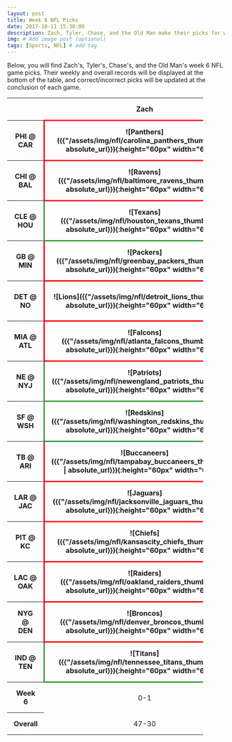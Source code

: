```yaml
---
layout: post
title: Week 6 NFL Picks
date: 2017-10-11 15:30:00
description: Zach, Tyler, Chase, and the Old Man make their picks for week 6 games in the NFL.
img: # Add image post (optional)
tags: [Sports, NFL] # add tag
---
```

Below, you will find Zach's, Tyler's, Chase's, and the Old Man's week 6 NFL game picks. Their weekly and overall records will be displayed
at the bottom of the table, and correct/incorrect picks will be updated at the conclusion of each game.
<style>
    .test {
        width: 90%;
    }
    th, td {
        padding: 15px;
        text-align: center;
    }
    .correct {
        border: 3px solid #339933;
    }
    .incorrect {
        border: 3px solid #ff0000;
    }
</style>
<table class='test' align='center'>
    <tr>
        <th></th>
        <th>Zach</th>
        <th>Tyler</th>
        <th>Chase</th>
        <th>Old Man</th>
    </tr>
    <tr>
        <th>PHI @ CAR</th>
        <th class="incorrect" markdown="1">![Panthers]({{"/assets/img/nfl/carolina_panthers_thumb.png" | absolute_url}}){:height="60px" width="60px"}</th>
        <th class="correct" markdown="1">![Eagles]({{"/assets/img/nfl/philadelphia_eagles_thumb.png" | absolute_url}}){:height="60px" width="60px"}</th>
        <th class="incorrect" markdown="1">![Panthers]({{"/assets/img/nfl/carolina_panthers_thumb.png" | absolute_url}}){:height="60px" width="60px"}</th>
        <th class="incorrect" markdown="1">![Panthers]({{"/assets/img/nfl/carolina_panthers_thumb.png" | absolute_url}}){:height="60px" width="60px"}</th>
    </tr>
    <tr>
        <th>CHI @ BAL</th>
        <th class="incorrect" markdown="1">![Ravens]({{"/assets/img/nfl/baltimore_ravens_thumb.png" | absolute_url}}){:height="60px" width="60px"}</th>
        <th class="incorrect" markdown="1">![Ravens]({{"/assets/img/nfl/baltimore_ravens_thumb.png" | absolute_url}}){:height="60px" width="60px"}</th>
        <th class="incorrect" markdown="1">![Ravens]({{"/assets/img/nfl/baltimore_ravens_thumb.png" | absolute_url}}){:height="60px" width="60px"}</th>
        <th class="incorrect" markdown="1">![Ravens]({{"/assets/img/nfl/baltimore_ravens_thumb.png" | absolute_url}}){:height="60px" width="60px"}</th>
    </tr>
    <tr>
        <th>CLE @ HOU</th>
        <th class="correct" markdown="1">![Texans]({{"/assets/img/nfl/houston_texans_thumb.png" | absolute_url}}){:height="60px" width="60px"}</th>
        <th class="correct" markdown="1">![Texans]({{"/assets/img/nfl/houston_texans_thumb.png" | absolute_url}}){:height="60px" width="60px"}</th>
        <th class="correct" markdown="1">![Texans]({{"/assets/img/nfl/houston_texans_thumb.png" | absolute_url}}){:height="60px" width="60px"}</th>
        <th class="correct" markdown="1">![Texans]({{"/assets/img/nfl/houston_texans_thumb.png" | absolute_url}}){:height="60px" width="60px"}</th>
    </tr>
    <tr>
        <th>GB @ MIN</th>
        <th class="incorrect" markdown="1">![Packers]({{"/assets/img/nfl/greenbay_packers_thumb.png" | absolute_url}}){:height="60px" width="60px"}</th>
        <th class="incorrect" markdown="1">![Packers]({{"/assets/img/nfl/greenbay_packers_thumb.png" | absolute_url}}){:height="60px" width="60px"}</th>
        <th class="incorrect" markdown="1">![Packers]({{"/assets/img/nfl/greenbay_packers_thumb.png" | absolute_url}}){:height="60px" width="60px"}</th>
        <th class="incorrect" markdown="1">![Packers]({{"/assets/img/nfl/greenbay_packers_thumb.png" | absolute_url}}){:height="60px" width="60px"}</th>
    </tr>
    <tr>
        <th>DET @ NO</th>
        <th class="incorrect" markdown="1">![Lions]({{"/assets/img/nfl/detroit_lions_thumb.png" | absolute_url}}){:height="60px" width="60px"}</th>
        <th class="correct" markdown="1">![Saints]({{"/assets/img/nfl/neworleans_saints_thumb.png" | absolute_url}}){:height="60px" width="60px"}</th>
        <th class="correct" markdown="1">![Saints]({{"/assets/img/nfl/neworleans_saints_thumb.png" | absolute_url}}){:height="60px" width="60px"}</th>
        <th class="correct" markdown="1">![Saints]({{"/assets/img/nfl/neworleans_saints_thumb.png" | absolute_url}}){:height="60px" width="60px"}</th>
    </tr>
    <tr>
        <th>MIA @ ATL</th>
        <th class="incorrect" markdown="1">![Falcons]({{"/assets/img/nfl/atlanta_falcons_thumb.png" | absolute_url}}){:height="60px" width="60px"}</th>
        <th class="incorrect" markdown="1">![Falcons]({{"/assets/img/nfl/atlanta_falcons_thumb.png" | absolute_url}}){:height="60px" width="60px"}</th>
        <th class="incorrect" markdown="1">![Falcons]({{"/assets/img/nfl/atlanta_falcons_thumb.png" | absolute_url}}){:height="60px" width="60px"}</th>
        <th class="incorrect" markdown="1">![Falcons]({{"/assets/img/nfl/atlanta_falcons_thumb.png" | absolute_url}}){:height="60px" width="60px"}</th>
    </tr>
    <tr>
        <th>NE @ NYJ</th>
        <th class="correct" markdown="1">![Patriots]({{"/assets/img/nfl/newengland_patriots_thumb.png" | absolute_url}}){:height="60px" width="60px"}</th>
        <th class="correct" markdown="1">![Patriots]({{"/assets/img/nfl/newengland_patriots_thumb.png" | absolute_url}}){:height="60px" width="60px"}</th>
        <th class="correct" markdown="1">![Patriots]({{"/assets/img/nfl/newengland_patriots_thumb.png" | absolute_url}}){:height="60px" width="60px"}</th>
        <th class="correct" markdown="1">![Patriots]({{"/assets/img/nfl/newengland_patriots_thumb.png" | absolute_url}}){:height="60px" width="60px"}</th>
    </tr>
    <tr>
        <th>SF @ WSH</th>
        <th class="correct" markdown="1">![Redskins]({{"/assets/img/nfl/washington_redskins_thumb.png" | absolute_url}}){:height="60px" width="60px"}</th>
        <th class="correct" markdown="1">![Redskins]({{"/assets/img/nfl/washington_redskins_thumb.png" | absolute_url}}){:height="60px" width="60px"}</th>
        <th class="correct" markdown="1">![Redskins]({{"/assets/img/nfl/washington_redskins_thumb.png" | absolute_url}}){:height="60px" width="60px"}</th>
        <th class="correct" markdown="1">![Redskins]({{"/assets/img/nfl/washington_redskins_thumb.png" | absolute_url}}){:height="60px" width="60px"}</th>
    </tr>
    <tr>
        <th>TB @ ARI</th>
        <th class="incorrect" markdown="1">![Buccaneers]({{"/assets/img/nfl/tampabay_buccaneers_thumb.png" | absolute_url}}){:height="60px" width="60px"}</th>
        <th class="incorrect" markdown="1">![Buccaneers]({{"/assets/img/nfl/tampabay_buccaneers_thumb.png" | absolute_url}}){:height="60px" width="60px"}</th>
        <th class="incorrect" markdown="1">![Buccaneers]({{"/assets/img/nfl/tampabay_buccaneers_thumb.png" | absolute_url}}){:height="60px" width="60px"}</th>
        <th class="incorrect" markdown="1">![Buccaneers]({{"/assets/img/nfl/tampabay_buccaneers_thumb.png" | absolute_url}}){:height="60px" width="60px"}</th>
    </tr>
    <tr>
        <th>LAR @ JAC</th>
        <th class="incorrect" markdown="1">![Jaguars]({{"/assets/img/nfl/jacksonville_jaguars_thumb.png" | absolute_url}}){:height="60px" width="60px"}</th>
        <th class="incorrect" markdown="1">![Jaguars]({{"/assets/img/nfl/jacksonville_jaguars_thumb.png" | absolute_url}}){:height="60px" width="60px"}</th>
        <th class="incorrect" markdown="1">![Jaguars]({{"/assets/img/nfl/jacksonville_jaguars_thumb.png" | absolute_url}}){:height="60px" width="60px"}</th>
        <th class="incorrect" markdown="1">![Jaguars]({{"/assets/img/nfl/jacksonville_jaguars_thumb.png" | absolute_url}}){:height="60px" width="60px"}</th>
    </tr>
    <tr>
        <th>PIT @ KC</th>
        <th class="incorrect" markdown="1">![Chiefs]({{"/assets/img/nfl/kansascity_chiefs_thumb.png" | absolute_url}}){:height="60px" width="60px"}</th>
        <th class="correct" markdown="1">![Steelers]({{"/assets/img/nfl/pittsburgh_steelers_thumb.png" | absolute_url}}){:height="60px" width="60px"}</th>
        <th class="incorrect" markdown="1">![Chiefs]({{"/assets/img/nfl/kansascity_chiefs_thumb.png" | absolute_url}}){:height="60px" width="60px"}</th>
        <th class="incorrect" markdown="1">![Chiefs]({{"/assets/img/nfl/kansascity_chiefs_thumb.png" | absolute_url}}){:height="60px" width="60px"}</th>
    </tr>
    <tr>
        <th>LAC @ OAK</th>
        <th class="incorrect" markdown="1">![Raiders]({{"/assets/img/nfl/oakland_raiders_thumb.png" | absolute_url}}){:height="60px" width="60px"}</th>
        <th class="incorrect" markdown="1">![Raiders]({{"/assets/img/nfl/oakland_raiders_thumb.png" | absolute_url}}){:height="60px" width="60px"}</th>
        <th class="incorrect" markdown="1">![Raiders]({{"/assets/img/nfl/oakland_raiders_thumb.png" | absolute_url}}){:height="60px" width="60px"}</th>
        <th class="incorrect" markdown="1">![Raiders]({{"/assets/img/nfl/oakland_raiders_thumb.png" | absolute_url}}){:height="60px" width="60px"}</th>
    </tr>
    <tr>
        <th>NYG @ DEN</th>
        <th class="incorrect" markdown="1">![Broncos]({{"/assets/img/nfl/denver_broncos_thumb.png" | absolute_url}}){:height="60px" width="60px"}</th>
        <th class="incorrect" markdown="1">![Broncos]({{"/assets/img/nfl/denver_broncos_thumb.png" | absolute_url}}){:height="60px" width="60px"}</th>
        <th class="incorrect" markdown="1">![Broncos]({{"/assets/img/nfl/denver_broncos_thumb.png" | absolute_url}}){:height="60px" width="60px"}</th>
        <th class="incorrect" markdown="1">![Broncos]({{"/assets/img/nfl/denver_broncos_thumb.png" | absolute_url}}){:height="60px" width="60px"}</th>
    </tr>
    <tr>
        <th>IND @ TEN</th>
        <th class="correct" markdown="1">![Titans]({{"/assets/img/nfl/tennessee_titans_thumb.png" | absolute_url}}){:height="60px" width="60px"}</th>
        <th class="correct" markdown="1">![Titans]({{"/assets/img/nfl/tennessee_titans_thumb.png" | absolute_url}}){:height="60px" width="60px"}</th>
        <th class="correct" markdown="1">![Titans]({{"/assets/img/nfl/tennessee_titans_thumb.png" | absolute_url}}){:height="60px" width="60px"}</th>
        <th class="correct" markdown="1">![Titans]({{"/assets/img/nfl/tennessee_titans_thumb.png" | absolute_url}}){:height="60px" width="60px"}</th>
    </tr>
    <tr>
        <th>Week 6</th>
        <td>0-1</td>
        <td>1-0</td>
        <td>0-1</td>
        <td>0-1</td>
    </tr>
    <tr>
        <th>Overall</th>
        <td>47-30</td>
        <td>47-30</td>
        <td>50-27</td>
        <td>44-33</td>
    </tr>
</table>
